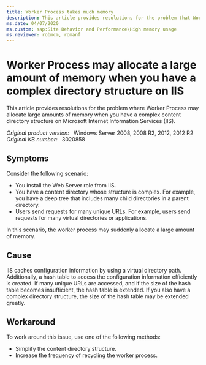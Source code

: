 ```yaml
---
title: Worker Process takes much memory
description: This article provides resolutions for the problem that Worker Process may allocate a large amount of memory when you have a complex directory structure on IIS.
ms.date: 04/07/2020
ms.custom: sap:Site Behavior and Performance\High memory usage
ms.reviewer: robmcm, romanf
---
```

# Worker Process may allocate a large amount of memory when you have a complex directory structure on IIS

This article provides resolutions for the problem where Worker Process may allocate large amounts of memory when you have a complex content directory structure on Microsoft Internet Information Services (IIS).

_Original product version:_ &nbsp; Windows Server 2008, 2008 R2, 2012, 2012 R2  
_Original KB number:_ &nbsp; 3020858

## Symptoms

Consider the following scenario:

- You install the Web Server role from IIS.
- You have a content directory whose structure is complex. For example, you have a deep tree that includes many child directories in a parent directory.
- Users send requests for many unique URLs. For example, users send requests for many virtual directories or applications.

In this scenario, the worker process may suddenly allocate a large amount of memory.

## Cause

IIS caches configuration information by using a virtual directory path. Additionally, a hash table to access the configuration information efficiently is created. If many unique URLs are accessed, and if the size of the hash table becomes insufficient, the hash table is extended. If you also have a complex directory structure, the size of the hash table may be extended greatly.

## Workaround

To work around this issue, use one of the following methods:

- Simplify the content directory structure.
- Increase the frequency of recycling the worker process.
